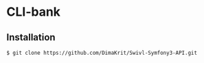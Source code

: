 CLI-bank
========================

Installation
------------

```bash
$ git clone https://github.com/DimaKrit/Swivl-Symfony3-API.git

```
